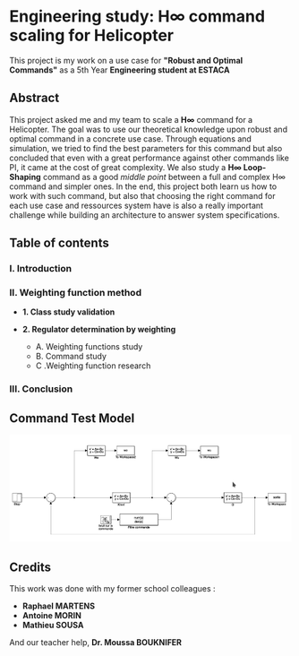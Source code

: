 # Engineering study: H∞ command scaling for Helicopter

This project is my work on a use case for **"Robust and Optimal Commands"** as a 5th Year **Engineering student at ESTACA**

## Abstract

This project asked me and my team to scale a **H∞** command for a Helicopter. The goal was to use our theoretical knowledge upon robust and optimal command in a concrete use case. Through equations and simulation, we tried to find the best parameters for this command but also concluded that even with a great performance against other commands like PI, it came at the cost of great complexity. We also study a **H∞ Loop-Shaping** command as a good *middle point* between a full and complex H∞ command and simpler ones. In the end, this project both learn us how to work with such command, but also that choosing the right command for each use case and ressources system have is also a really important challenge while building an architecture to answer system specifications.

## Table of contents

### I. Introduction

### II. Weighting function method

- **1. Class study validation**

- **2. Regulator determination by weighting**
	- A. Weighting functions study
	- B. Command study
	- C .Weighting function research

### III. Conclusion

## Command Test Model

![power supply full model](./Ressources/Hinf_model.png)

## Credits

This work was done with my former school colleagues : 

- **Raphael MARTENS**
- **Antoine MORIN**
- **Mathieu SOUSA**

And our teacher help, **Dr. Moussa BOUKNIFER**
